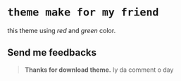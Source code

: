 # `theme make for my friend`

this theme using _red_ and _green_ color.

## Send me feedbacks

> **Thanks for download theme.**
ly da comment o day
